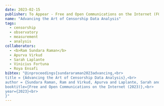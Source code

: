 ```yaml
---
date: 2023-02-15
publisher: To Appear - Free and Open Communications on the Internet (FOCI) 2023
name: "Advancing the Art of Censorship Data Analysis"
tags:
  - censorship
  - observatory
  - measurement
  - analysis
collaborators:
  - <b>Ram Sundara Raman</b>
  - Apurva Virkud
  - Sarah Laplante
  - Vinicius Fortuna
  - Roya Ensafi
bibtex: "@inproceedings{sundararaman2023advancing,<br>
title = {Advancing the Art of Censorship Data Analysis},<br>
author = {Sundara Raman, Ram and Virkud, Apurva and Laplante, Sarah and Fortuna, Vinicius and Ensafi, Roya},<br>
booktitle={Free and Open Communications on the Internet (2023)},<br>
year={2023}<br>
}"
---
```

